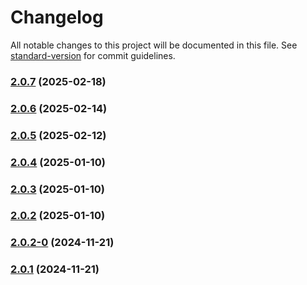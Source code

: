# Changelog

All notable changes to this project will be documented in this file. See [standard-version](https://github.com/conventional-changelog/standard-version) for commit guidelines.

### [2.0.7](https://github.com/joabssilveira/fwork-jsts-server/compare/v2.0.6...v2.0.7) (2025-02-18)

### [2.0.6](https://github.com/joabssilveira/fwork-jsts-server/compare/v2.0.5...v2.0.6) (2025-02-14)

### [2.0.5](https://github.com/joabssilveira/fwork-jsts-server/compare/v2.0.4...v2.0.5) (2025-02-12)

### [2.0.4](https://github.com/joabssilveira/fwork-jsts-server/compare/v2.0.3...v2.0.4) (2025-01-10)

### [2.0.3](https://github.com/joabssilveira/fwork-jsts-server/compare/v2.0.2...v2.0.3) (2025-01-10)

### [2.0.2](https://github.com/joabssilveira/fwork-jsts-server/compare/v2.0.2-0...v2.0.2) (2025-01-10)

### [2.0.2-0](https://github.com/joabssilveira/fwork-jsts-server/compare/v2.0.1...v2.0.2-0) (2024-11-21)

### [2.0.1](https://github.com/joabssilveira/fwork-jsts-server/compare/v0.1.1...v2.0.1) (2024-11-21)
